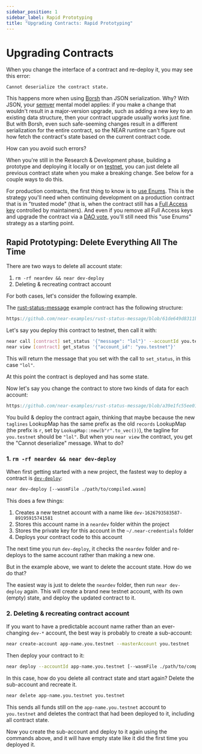 ```yaml
---
sidebar_position: 1
sidebar_label: Rapid Prototyping
title: "Upgrading Contracts: Rapid Prototyping"
---
```


# Upgrading Contracts

When you change the interface of a contract and re-deploy it, you may see this error:

    Cannot deserialize the contract state.

This happens more when using [Borsh](../contract-interface/serialization-interface) than JSON serialization. Why? With JSON, your [semver](https://semver.org/) mental model applies: if you make a change that wouldn't result in a major-version upgrade, such as adding a new key to an existing data structure, then your contract upgrade usually works just fine. But with Borsh, even such safe-seeming changes result in a different serialization for the entire contract, so the NEAR runtime can't figure out how fetch the contract's state based on the current contract code.

How can you avoid such errors?

When you're still in the Research & Development phase, building a prototype and deploying it locally or on [testnet](https://docs.near.org/docs/concepts/networks), you can just delete all previous contract state when you make a breaking change. See below for a couple ways to do this.

For production contracts, the first thing to know is to [use Enums](./using-enums). This is the strategy you'll need when continuing development on a production contract that is in "trusted mode" (that is, when the contract still has a [Full Access key](https://docs.near.org/docs/concepts/account#access-keys) controlled by maintainers). And even if you remove all Full Access keys and upgrade the contract via a [DAO vote](./daos), you'll still need this "use Enums" strategy as a starting point.


## Rapid Prototyping: Delete Everything All The Time

There are two ways to delete all account state:

1. `rm -rf neardev && near dev-deploy`
2. Deleting & recreating contract account

For both cases, let's consider the following example.

The [rust-status-message](https://github.com/near-examples/rust-status-message) example contract has the following structure:

```rust reference
https://github.com/near-examples/rust-status-message/blob/61de649d8311bef5957c129e6ad1407101a0f873/src/lib.rs#L7-L31
```

Let's say you deploy this contract to testnet, then call it with:

```bash
near call [contract] set_status '{"message": "lol"}' --accountId you.testnet
near view [contract] get_status '{"account_id": "you.testnet"}'
```

This will return the message that you set with the call to `set_status`, in this case `"lol"`.

At this point the contract is deployed and has some state. 

Now let's say you change the contract to store two kinds of data for each account:

```rust reference
https://github.com/near-examples/rust-status-message/blob/a39e1fc55ee018b631e3304ba6f0884b7558873e/src/lib.rs#L7-L42
```

You build & deploy the contract again, thinking that maybe because the new `taglines` LookupMap has the same prefix as the old `records` LookupMap (the prefix is `r`, set by `LookupMap::new(b"r".to_vec())`), the tagline for `you.testnet` should be `"lol"`. But when you `near view` the contract, you get the "Cannot deserialize" message. What to do?

### 1. `rm -rf neardev && near dev-deploy`

When first getting started with a new project, the fastest way to deploy a contract is [`dev-deploy`](https://docs.near.org/docs/concepts/account#how-to-create-a-dev-account):

```bash
near dev-deploy [--wasmFile ./path/to/compiled.wasm]
```

This does a few things:

1. Creates a new testnet account with a name like `dev-1626793583587-89195915741581`
2. Stores this account name in a `neardev` folder within the project
3. Stores the private key for this account in the `~/.near-credentials` folder
4. Deploys your contract code to this account

The next time you run `dev-deploy`, it checks the `neardev` folder and re-deploys to the same account rather than making a new one.

But in the example above, we want to delete the account state. How do we do that?

The easiest way is just to delete the `neardev` folder, then run `near dev-deploy` again. This will create a brand new testnet account, with its own (empty) state, and deploy the updated contract to it.

### 2. Deleting & recreating contract account

If you want to have a predictable account name rather than an ever-changing `dev-*` account, the best way is probably to create a sub-account:

```bash title="Create sub-account"
near create-account app-name.you.testnet --masterAccount you.testnet
```

Then deploy your contract to it:

```bash title="Deploy to sub-account"
near deploy --accountId app-name.you.testnet [--wasmFile ./path/to/compiled.wasm]
```

In this case, how do you delete all contract state and start again? Delete the sub-account and recreate it.

```bash title="Delete sub-account"
near delete app-name.you.testnet you.testnet
```

This sends all funds still on the `app-name.you.testnet` account to `you.testnet` and deletes the contract that had been deployed to it, including all contract state.

Now you create the sub-account and deploy to it again using the commands above, and it will have empty state like it did the first time you deployed it.
